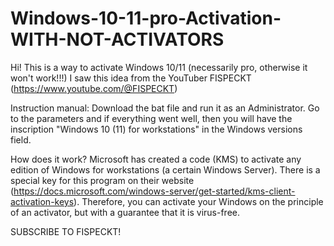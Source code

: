 # Windows-10-11-pro-Activation-WITH-NOT-ACTIVATORS
Hi! This is a way to activate Windows 10/11 (necessarily pro, otherwise it won't work!!!)
I saw this idea from the YouTuber FISPECKT (https://www.youtube.com/@FISPECKT)


Instruction manual: Download the bat file and run it as an Administrator. Go to the parameters and if everything went well, then you will have the inscription "Windows 10 (11) for workstations" in the Windows versions field.


How does it work? 
Microsoft has created a code (KMS) to activate any edition of Windows for workstations (a certain Windows Server). There is a special key for this program on their website (https://docs.microsoft.com/windows-server/get-started/kms-client-activation-keys). Therefore, you can activate your Windows on the principle of an activator, but with a guarantee that it is virus-free. 

SUBSCRIBE TO FISPECKT!
